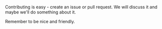 Contributing is easy - create an issue or pull request. We will discuss it and maybe we'll do something about it.

Remember to be nice and friendly.
